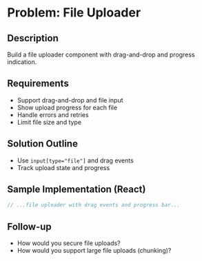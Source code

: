 # Problem: File Uploader

## Description

Build a file uploader component with drag-and-drop and progress indication.

## Requirements

- Support drag-and-drop and file input
- Show upload progress for each file
- Handle errors and retries
- Limit file size and type

## Solution Outline

- Use `input[type="file"]` and drag events
- Track upload state and progress

## Sample Implementation (React)

```jsx
// ...file uploader with drag events and progress bar...
```

## Follow-up

- How would you secure file uploads?
- How would you support large file uploads (chunking)?
